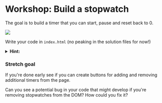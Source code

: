 # Workshop: Build a stopwatch

The goal is to build a timer that you can start, pause and reset back to 0.

![](https://user-images.githubusercontent.com/9408641/35197215-471a50b4-fed4-11e7-938a-0730ef1ae1c4.gif)

Write your code in `index.html` (no peaking in the solution files for now!)

<details>
  <summary><strong>Hint:</strong></summary>
  <p>If you haven't build timers in JavaScript before you might want to look at <a href="https://developer.mozilla.org/en-US/docs/Web/API/WindowOrWorkerGlobalScope/setInterval">setInterval</a>
</details>

### Stretch goal

If you're done early see if you can create buttons for adding and removing additional timers from the page.

Can you see a potential bug in your code that might develop if you're removing stopwatches from the DOM? How could you fix it?

